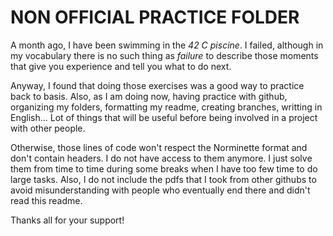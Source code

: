 # NON OFFICIAL PRACTICE FOLDER

A month ago, I have been swimming in the *42 C piscine*. I failed, although in my vocabulary there is no such thing as *failure* to describe those moments that give you experience and tell you what to do next.

Anyway, I found that doing those exercises was a good way to practice back to basis. Also, as I am doing now, having practice with github, organizing my folders, formatting my readme, creating branches, writting in English... Lot of things that will be useful before being involved in a project with other people.

Otherwise, those lines of code won't respect the Norminette format and don't contain headers. I do not have access to them anymore. I just solve them from time to time during some breaks when I have too few time to do large tasks. Also, I do not include the pdfs that I took from other githubs to avoid misunderstanding with people who eventually end there and didn't read this readme.

Thanks all for your support!

